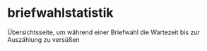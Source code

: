# briefwahlstatistik
Übersichtsseite, um während einer Briefwahl die Wartezeit bis zur Auszählung zu versüßen
